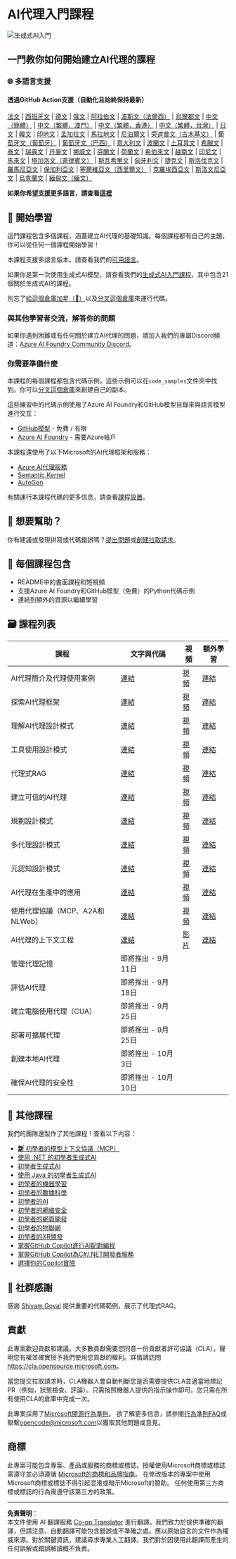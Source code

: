 <!--
CO_OP_TRANSLATOR_METADATA:
{
  "original_hash": "525a30a46e4451e243da0bb866d0f5f0",
  "translation_date": "2025-09-04T07:42:38+00:00",
  "source_file": "README.md",
  "language_code": "mo"
}
-->
# AI代理入門課程

![生成式AI入門](../../translated_images/repo-thumbnailv2.06f4a48036fde647f6ba4eb19f5651babe59bb30e972748afb349e47725d7601.mo.png)

## 一門教你如何開始建立AI代理的課程

### 🌐 多語言支援

#### 透過GitHub Action支援（自動化且始終保持最新）

[法文](../fr/README.md) | [西班牙文](../es/README.md) | [德文](../de/README.md) | [俄文](../ru/README.md) | [阿拉伯文](../ar/README.md) | [波斯文（法爾西）](../fa/README.md) | [烏爾都文](../ur/README.md) | [中文（簡體）](../zh/README.md) | [中文（繁體，澳門）](./README.md) | [中文（繁體，香港）](../hk/README.md) | [中文（繁體，台灣）](../tw/README.md) | [日文](../ja/README.md) | [韓文](../ko/README.md) | [印地文](../hi/README.md) | [孟加拉文](../bn/README.md) | [馬拉地文](../mr/README.md) | [尼泊爾文](../ne/README.md) | [旁遮普文（古木基文）](../pa/README.md) | [葡萄牙文（葡萄牙）](../pt/README.md) | [葡萄牙文（巴西）](../br/README.md) | [意大利文](../it/README.md) | [波蘭文](../pl/README.md) | [土耳其文](../tr/README.md) | [希臘文](../el/README.md) | [泰文](../th/README.md) | [瑞典文](../sv/README.md) | [丹麥文](../da/README.md) | [挪威文](../no/README.md) | [芬蘭文](../fi/README.md) | [荷蘭文](../nl/README.md) | [希伯來文](../he/README.md) | [越南文](../vi/README.md) | [印尼文](../id/README.md) | [馬來文](../ms/README.md) | [塔加洛文（菲律賓文）](../tl/README.md) | [斯瓦希里文](../sw/README.md) | [匈牙利文](../hu/README.md) | [捷克文](../cs/README.md) | [斯洛伐克文](../sk/README.md) | [羅馬尼亞文](../ro/README.md) | [保加利亞文](../bg/README.md) | [塞爾維亞文（西里爾文）](../sr/README.md) | [克羅埃西亞文](../hr/README.md) | [斯洛文尼亞文](../sl/README.md) | [烏克蘭文](../uk/README.md) | [緬甸文（緬文）](../my/README.md)

**如果你希望支援更多語言，請查看[這裡](https://github.com/Azure/co-op-translator/blob/main/getting_started/supported-languages.md)**

## 🌱 開始學習

這門課程包含多個課程，涵蓋建立AI代理的基礎知識。每個課程都有自己的主題，你可以從任何一個課程開始學習！

本課程支援多語言版本。請查看我們的[可用語言](../..)。

如果你是第一次使用生成式AI模型，請查看我們的[生成式AI入門課程](https://aka.ms/genai-beginners)，其中包含21個關於生成式AI的課程。

別忘了[給這個倉庫加星（🌟）](https://docs.github.com/en/get-started/exploring-projects-on-github/saving-repositories-with-stars?WT.mc_id=academic-105485-koreyst)以及[分叉這個倉庫](https://github.com/microsoft/ai-agents-for-beginners/fork)來運行代碼。

### 與其他學習者交流，解答你的問題

如果你遇到困難或有任何關於建立AI代理的問題，請加入我們的專屬Discord頻道：[Azure AI Foundry Community Discord](https://aka.ms/ai-agents/discord)。

### 你需要準備什麼

本課程的每個課程都包含代碼示例，這些示例可以在`code_samples`文件夾中找到。你可以[分叉這個倉庫](https://github.com/microsoft/ai-agents-for-beginners/fork)來創建自己的副本。

這些練習中的代碼示例使用了Azure AI Foundry和GitHub模型目錄來與語言模型進行交互：

- [GitHub模型](https://aka.ms/ai-agents-beginners/github-models) - 免費 / 有限
- [Azure AI Foundry](https://aka.ms/ai-agents-beginners/ai-foundry) - 需要Azure帳戶

本課程還使用了以下Microsoft的AI代理框架和服務：

- [Azure AI代理服務](https://aka.ms/ai-agents-beginners/ai-agent-service)
- [Semantic Kernel](https://aka.ms/ai-agents-beginners/semantic-kernel)
- [AutoGen](https://aka.ms/ai-agents/autogen)

有關運行本課程代碼的更多信息，請查看[課程設置](./00-course-setup/README.md)。

## 🙏 想要幫助？

你有建議或發現拼寫或代碼錯誤嗎？[提出問題](https://github.com/microsoft/ai-agents-for-beginners/issues?WT.mc_id=academic-105485-koreyst)或[創建拉取請求](https://github.com/microsoft/ai-agents-for-beginners/pulls?WT.mc_id=academic-105485-koreyst)。

## 📂 每個課程包含

- README中的書面課程和短視頻
- 支援Azure AI Foundry和GitHub模型（免費）的Python代碼示例
- 連結到額外的資源以繼續學習

## 🗃️ 課程列表

| **課程**                                     | **文字與代碼**                                   | **視頻**                                                  | **額外學習**                                                                     |
|----------------------------------------------|--------------------------------------------------|-----------------------------------------------------------|----------------------------------------------------------------------------------|
| AI代理簡介及代理使用案例                     | [連結](./01-intro-to-ai-agents/README.md)        | [視頻](https://youtu.be/3zgm60bXmQk?si=z8QygFvYQv-9WtO1)  | [連結](https://aka.ms/ai-agents-beginners/collection?WT.mc_id=academic-105485-koreyst) |
| 探索AI代理框架                               | [連結](./02-explore-agentic-frameworks/README.md)| [視頻](https://youtu.be/ODwF-EZo_O8?si=Vawth4hzVaHv-u0H)  | [連結](https://aka.ms/ai-agents-beginners/collection?WT.mc_id=academic-105485-koreyst) |
| 理解AI代理設計模式                           | [連結](./03-agentic-design-patterns/README.md)   | [視頻](https://youtu.be/m9lM8qqoOEA?si=BIzHwzstTPL8o9GF)  | [連結](https://aka.ms/ai-agents-beginners/collection?WT.mc_id=academic-105485-koreyst) |
| 工具使用設計模式                             | [連結](./04-tool-use/README.md)                  | [視頻](https://youtu.be/vieRiPRx-gI?si=2z6O2Xu2cu_Jz46N)  | [連結](https://aka.ms/ai-agents-beginners/collection?WT.mc_id=academic-105485-koreyst) |
| 代理式RAG                                    | [連結](./05-agentic-rag/README.md)               | [視頻](https://youtu.be/WcjAARvdL7I?si=gKPWsQpKiIlDH9A3)  | [連結](https://aka.ms/ai-agents-beginners/collection?WT.mc_id=academic-105485-koreyst) |
| 建立可信的AI代理                             | [連結](./06-building-trustworthy-agents/README.md)| [視頻](https://youtu.be/iZKkMEGBCUQ?si=jZjpiMnGFOE9L8OK ) | [連結](https://aka.ms/ai-agents-beginners/collection?WT.mc_id=academic-105485-koreyst) |
| 規劃設計模式                                 | [連結](./07-planning-design/README.md)           | [視頻](https://youtu.be/kPfJ2BrBCMY?si=6SC_iv_E5-mzucnC)  | [連結](https://aka.ms/ai-agents-beginners/collection?WT.mc_id=academic-105485-koreyst) |
| 多代理設計模式                               | [連結](./08-multi-agent/README.md)               | [視頻](https://youtu.be/V6HpE9hZEx0?si=rMgDhEu7wXo2uo6g)  | [連結](https://aka.ms/ai-agents-beginners/collection?WT.mc_id=academic-105485-koreyst) |
| 元認知設計模式                               | [連結](./09-metacognition/README.md)             | [視頻](https://youtu.be/His9R6gw6Ec?si=8gck6vvdSNCt6OcF)  | [連結](https://aka.ms/ai-agents-beginners/collection?WT.mc_id=academic-105485-koreyst) |
| AI代理在生產中的應用                         | [連結](./10-ai-agents-production/README.md)      | [視頻](https://youtu.be/l4TP6IyJxmQ?si=31dnhexRo6yLRJDl)  | [連結](https://aka.ms/ai-agents-beginners/collection?WT.mc_id=academic-105485-koreyst) |
| 使用代理協議（MCP、A2A和NLWeb）              | [連結](./11-agentic-protocols/README.md)         | [視頻](https://youtu.be/X-Dh9R3Opn8)                      | [連結](https://aka.ms/ai-agents-beginners/collection?WT.mc_id=academic-105485-koreyst) |
| AI代理的上下文工程                     | [連結](./12-context-engineering/README.md)         | [影片](https://youtu.be/F5zqRV7gEag)                                 | [連結](https://aka.ms/ai-agents-beginners/collection?WT.mc_id=academic-105485-koreyst) |
| 管理代理記憶                           | 即將推出 - 9月11日                                |                                                            |                                                                                        |
| 評估AI代理                             | 即將推出 - 9月18日                                |                                                            |                                                                                        |
| 建立電腦使用代理（CUA）                | 即將推出 - 9月25日                                |                                                            |                                                                                        |
| 部署可擴展代理                         | 即將推出 - 9月25日                                |                                                            |                                                                                        |
| 創建本地AI代理                         | 即將推出 - 10月3日                                |                                                            |                                                                                        |
| 確保AI代理的安全性                     | 即將推出 - 10月10日                               |                                                            |                                                                                        |

## 🎒 其他課程

我們的團隊還製作了其他課程！查看以下內容：

- [**新** 初學者的模型上下文協議（MCP）](https://github.com/microsoft/mcp-for-beginners?WT.mc_id=academic-105485-koreyst)
- [使用 .NET 的初學者生成式AI](https://github.com/microsoft/Generative-AI-for-beginners-dotnet?WT.mc_id=academic-105485-koreyst)
- [初學者生成式AI](https://github.com/microsoft/generative-ai-for-beginners?WT.mc_id=academic-105485-koreyst)
- [使用 Java 的初學者生成式AI](https://github.com/microsoft/generative-ai-for-beginners-java?WT.mc_id=academic-105485-koreyst)
- [初學者的機器學習](https://aka.ms/ml-beginners?WT.mc_id=academic-105485-koreyst)
- [初學者的數據科學](https://aka.ms/datascience-beginners?WT.mc_id=academic-105485-koreyst)
- [初學者的AI](https://aka.ms/ai-beginners?WT.mc_id=academic-105485-koreyst)
- [初學者的網絡安全](https://github.com/microsoft/Security-101??WT.mc_id=academic-96948-sayoung)
- [初學者的網頁開發](https://aka.ms/webdev-beginners?WT.mc_id=academic-105485-koreyst)
- [初學者的物聯網](https://aka.ms/iot-beginners?WT.mc_id=academic-105485-koreyst)
- [初學者的XR開發](https://github.com/microsoft/xr-development-for-beginners?WT.mc_id=academic-105485-koreyst)
- [掌握GitHub Copilot進行AI配對編程](https://aka.ms/GitHubCopilotAI?WT.mc_id=academic-105485-koreyst)
- [掌握GitHub Copilot為C#/.NET開發者服務](https://github.com/microsoft/mastering-github-copilot-for-dotnet-csharp-developers?WT.mc_id=academic-105485-koreyst)
- [選擇你的Copilot冒險](https://github.com/microsoft/CopilotAdventures?WT.mc_id=academic-105485-koreyst)

## 🌟 社群感謝

感謝 [Shivam Goyal](https://www.linkedin.com/in/shivam2003/) 提供重要的代碼範例，展示了代理式RAG。

## 貢獻

此專案歡迎貢獻和建議。大多數貢獻需要您同意一份貢獻者許可協議（CLA），聲明您有權並確實授予我們使用您貢獻的權利。詳情請訪問 
<https://cla.opensource.microsoft.com>。

當您提交拉取請求時，CLA機器人會自動判斷您是否需要提供CLA並適當地標記PR（例如，狀態檢查、評論）。只需按照機器人提供的指示操作即可。您只需在所有使用CLA的倉庫中完成一次。

此專案採用了[Microsoft開源行為準則](https://opensource.microsoft.com/codeofconduct/)。
欲了解更多信息，請參閱[行為準則FAQ](https://opensource.microsoft.com/codeofconduct/faq/)或聯繫[opencode@microsoft.com](mailto:opencode@microsoft.com)以獲取其他問題或意見。

## 商標

此專案可能包含專案、產品或服務的商標或標誌。授權使用Microsoft商標或標誌需遵守並必須遵循
[Microsoft的商標和品牌指南](https://www.microsoft.com/legal/intellectualproperty/trademarks/usage/general)。
在修改版本的專案中使用Microsoft商標或標誌不得引起混淆或暗示Microsoft的贊助。
任何使用第三方商標或標誌的行為需遵守該第三方的政策。

---

**免責聲明**：  
本文件使用 AI 翻譯服務 [Co-op Translator](https://github.com/Azure/co-op-translator) 進行翻譯。我們致力於提供準確的翻譯，但請注意，自動翻譯可能包含錯誤或不準確之處。應以原始語言的文件作為權威來源。對於關鍵資訊，建議尋求專業人工翻譯。我們對於因使用此翻譯而產生的任何誤解或錯誤解讀概不負責。